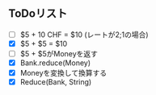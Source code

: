 ## ToDoリスト
- [ ] $5 + 10 CHF = $10 (レートが2;1の場合)
- [x] $5 + $5 = $10
- [ ] $5 + $5がMoneyを返す
- [x] Bank.reduce(Money)
- [x] Moneyを変換して換算する
- [x] Reduce(Bank, String)
